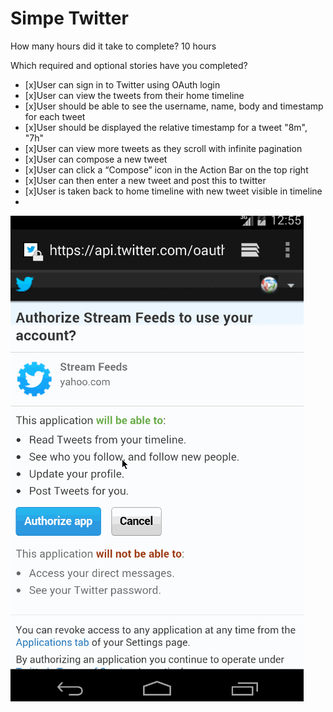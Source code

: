 Simpe Twitter
==================
How many hours did it take to complete?
10 hours

Which required and optional stories have you completed?

* [x]User can sign in to Twitter using OAuth login
* [x]User can view the tweets from their home timeline
* [x]User should be able to see the username, name, body and timestamp for each tweet
* [x]User should be displayed the relative timestamp for a tweet "8m", "7h"
* [x]User can view more tweets as they scroll with infinite pagination
* [x]User can compose a new tweet
* [x]User can click a “Compose” icon in the Action Bar on the top right
* [x]User can then enter a new tweet and post this to twitter
* [x]User is taken back to home timeline with new tweet visible in timeline
* 
![Video Walkthrough](simpletwitter.gif)

